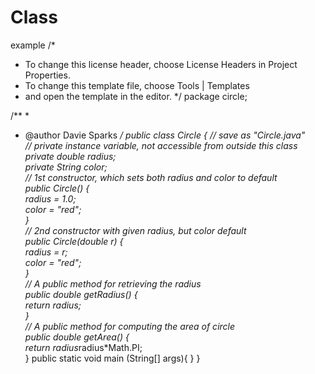 # Class
example
/*
 * To change this license header, choose License Headers in Project Properties.
 * To change this template file, choose Tools | Templates
 * and open the template in the editor.
 */
package circle;

/**
 *
 * @author Davie Sparks
 */
public class Circle {          // save as "Circle.java"   
// private instance variable, not accessible from outside this class   
private double radius;   
private String color;      
// 1st constructor, which sets both radius and color to default   
public Circle() {      
radius = 1.0;      
color = "red";  
 }      
// 2nd constructor with given radius, but color default   
public Circle(double r) {     
 radius = r;      
color = "red";  
 }     
 // A public method for retrieving the radius   
public double getRadius() {     
return radius;    
}      
// A public method for computing the area of circle   
public double getArea() {      
return radius*radius*Math.PI;   
} 
public static void main (String[] args){
}
}
    
